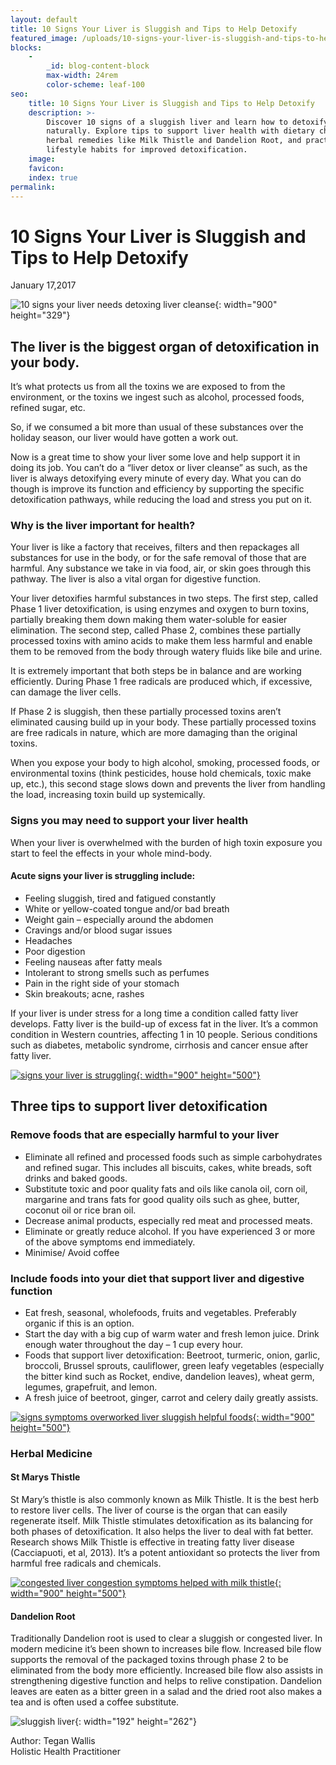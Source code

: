 ```yaml
---
layout: default
title: 10 Signs Your Liver is Sluggish and Tips to Help Detoxify
featured_image: /uploads/10-signs-your-liver-is-sluggish-and-tips-to-help-detoxify.jpg
blocks:
    -
        _id: blog-content-block
        max-width: 24rem
        color-scheme: leaf-100
seo:
    title: 10 Signs Your Liver is Sluggish and Tips to Help Detoxify
    description: >-
        Discover 10 signs of a sluggish liver and learn how to detoxify
        naturally. Explore tips to support liver health with dietary changes,
        herbal remedies like Milk Thistle and Dandelion Root, and practical
        lifestyle habits for improved detoxification.
    image:
    favicon:
    index: true
permalink:
---
```

# 10 Signs Your Liver is Sluggish and Tips to Help Detoxify

January 17,2017

![10 signs your liver needs detoxing liver cleanse](https://www.sukhavatibali.com/wp-content/uploads/2019/01/detox-diets-1484264559-medium.jpg){: width="900" height="329"}

## **The liver is the biggest organ of detoxification in your body.**

It’s what protects us from all the toxins we are exposed to from the environment, or the toxins we ingest such as alcohol, processed foods, refined sugar, etc.

So, if we consumed a bit more than usual of these substances over the holiday season, our liver would have gotten a work out.

Now is a great time to show your liver some love and help support it in doing its job. You can’t do a “liver detox or liver cleanse” as such, as the liver is always detoxifying every minute of every day. What you can do though is improve its function and efficiency by supporting the specific detoxification pathways, while reducing the load and stress you put on it.

### Why is the liver important for health?

Your liver is like a factory that receives, filters and then repackages all substances for use in the body, or for the safe removal of those that are harmful. Any substance we take in via food, air, or skin goes through this pathway. The liver is also a vital organ for digestive function.

Your liver detoxifies harmful substances in two steps. The first step, called Phase 1 liver detoxification, is using enzymes and oxygen to burn toxins, partially breaking them down making them water-soluble for easier elimination. The second step, called Phase 2, combines these partially processed toxins with amino acids to make them less harmful and enable them to be removed from the body through watery fluids like bile and urine.

It is extremely important that both steps be in balance and are working efficiently. During Phase 1 free radicals are produced which, if excessive, can damage the liver cells.

If Phase 2 is sluggish, then these partially processed toxins aren’t eliminated causing build up in your body. These partially processed toxins are free radicals in nature, which are more damaging than the original toxins.

When you expose your body to high alcohol, smoking, processed foods, or environmental toxins (think pesticides, house hold chemicals, toxic make up, etc.), this second stage slows down and prevents the liver from handling the load, increasing toxin build up systemically.

### Signs you may need to support your liver health

When your liver is overwhelmed with the burden of high toxin exposure you start to feel the effects in your whole mind-body.

#### Acute signs your liver is struggling include:

* Feeling sluggish, tired and fatigued constantly
* White or yellow-coated tongue and/or bad breath
* Weight gain – especially around the abdomen
* Cravings and/or blood sugar issues
* Headaches
* Poor digestion
* Feeling nauseas after fatty meals
* Intolerant to strong smells such as perfumes
* Pain in the right side of your stomach
* Skin breakouts; acne, rashes

If your liver is under stress for a long time a condition called fatty liver develops. Fatty liver is the build-up of excess fat in the liver. It’s a common condition in Western countries, affecting 1 in 10 people. Serious conditions such as diabetes, metabolic syndrome, cirrhosis and cancer ensue after fatty liver.

[![signs your liver is struggling](https://www.sukhavatibali.com/wp-content/uploads/2017/01/signs-your-liver-is-struggling.jpg){: width="900" height="500"}](https://www.sukhavatibali.com/wp-content/uploads/2017/01/signs-your-liver-is-struggling.jpg)

## **Three tips to support liver detoxification**

### Remove foods that are especially harmful to your liver

* Eliminate all refined and processed foods such as simple carbohydrates and refined sugar. This includes all biscuits, cakes, white breads, soft drinks and baked goods.
* Substitute toxic and poor quality fats and oils like canola oil, corn oil, margarine and trans fats for good quality oils such as ghee, butter, coconut oil or rice bran oil.
* Decrease animal products, especially red meat and processed meats.
* Eliminate or greatly reduce alcohol. If you have experienced 3 or more of the above symptoms end immediately.
* Minimise/ Avoid coffee

### Include foods into your diet that support liver and digestive function

* Eat fresh, seasonal, wholefoods, fruits and vegetables. Preferably organic if this is an option.
* Start the day with a big cup of warm water and fresh lemon juice. Drink enough water throughout the day – 1 cup every hour.
* Foods that support liver detoxification: Beetroot, turmeric, onion, garlic, broccoli, Brussel sprouts, cauliflower, green leafy vegetables (especially the bitter kind such as Rocket, endive, dandelion leaves), wheat germ, legumes, grapefruit, and lemon.
* A fresh juice of beetroot, ginger, carrot and celery daily greatly assists.

[![signs symptoms overworked liver sluggish helpful foods](https://www.sukhavatibali.com/wp-content/uploads/2017/01/foods-that-support-liver.jpg){: width="900" height="500"}](https://www.sukhavatibali.com/wp-content/uploads/2017/01/foods-that-support-liver.jpg)

### Herbal Medicine

#### St Marys Thistle

St Mary’s thistle is also commonly known as Milk Thistle. It is the best herb to restore liver cells. The liver of course is the organ that can easily regenerate itself. Milk Thistle stimulates detoxification as its balancing for both phases of detoxification. It also helps the liver to deal with fat better. Research shows Milk Thistle is effective in treating fatty liver disease (Cacciapuoti, et al, 2013). It’s a potent antioxidant so protects the liver from harmful free radicals and chemicals.

[![congested liver congestion symptoms helped with milk thistle](https://www.sukhavatibali.com/wp-content/uploads/2017/01/herbs-that-support-liver.jpg){: width="900" height="500"}](https://www.sukhavatibali.com/wp-content/uploads/2017/01/herbs-that-support-liver.jpg)

#### Dandelion Root

Traditionally Dandelion root is used to clear a sluggish or congested liver. In modern medicine it’s been shown to increases bile flow. Increased bile flow supports the removal of the packaged toxins through phase 2 to be eliminated from the body more efficiently. Increased bile flow also assists in strengthening digestive function and helps to relive constipation. Dandelion leaves are eaten as a bitter green in a salad and the dried root also makes a tea and is often used a coffee substitute.

![sluggish liver](https://www.sukhavatibali.com/wp-content/uploads/2018/10/tegan-final2-2-1500357848-medium.jpg){: width="192" height="262"}

Author: Tegan Wallis<br>Holistic Health Practitioner